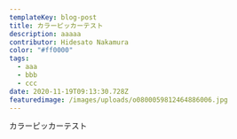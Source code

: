 ```yaml
---
templateKey: blog-post
title: カラーピッカーテスト
description: aaaaa
contributor: Hidesato Nakamura
color: "#ff0000"
tags:
  - aaa
  - bbb
  - ccc
date: 2020-11-19T09:13:30.728Z
featuredimage: /images/uploads/o0800059812464886006.jpg
---
```

カラーピッカーテスト
